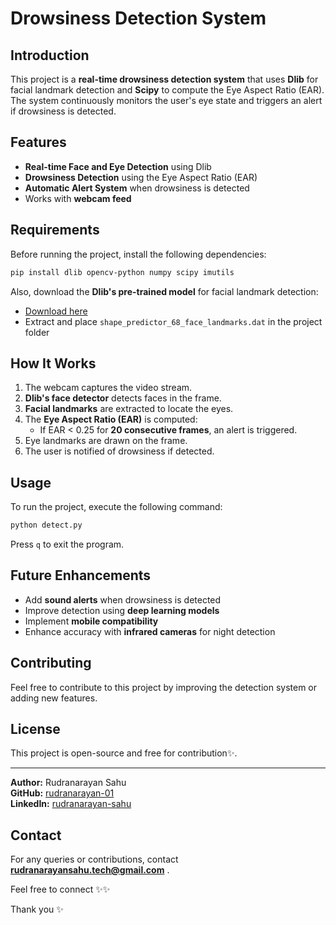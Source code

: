 # Drowsiness Detection System

## Introduction
This project is a **real-time drowsiness detection system** that uses **Dlib** for facial landmark detection and **Scipy** to compute the Eye Aspect Ratio (EAR). The system continuously monitors the user's eye state and triggers an alert if drowsiness is detected.

## Features
- **Real-time Face and Eye Detection** using Dlib
- **Drowsiness Detection** using the Eye Aspect Ratio (EAR)
- **Automatic Alert System** when drowsiness is detected
- Works with **webcam feed**

## Requirements
Before running the project, install the following dependencies:

```bash
pip install dlib opencv-python numpy scipy imutils
```

Also, download the **Dlib's pre-trained model** for facial landmark detection:
- [Download here](http://dlib.net/files/shape_predictor_68_face_landmarks.dat.bz2)
- Extract and place `shape_predictor_68_face_landmarks.dat` in the project folder

## How It Works
1. The webcam captures the video stream.
2. **Dlib's face detector** detects faces in the frame.
3. **Facial landmarks** are extracted to locate the eyes.
4. The **Eye Aspect Ratio (EAR)** is computed:
   - If EAR < 0.25 for **20 consecutive frames**, an alert is triggered.
5. Eye landmarks are drawn on the frame.
6. The user is notified of drowsiness if detected.

## Usage
To run the project, execute the following command:

```bash
python detect.py
```

Press `q` to exit the program.

## Future Enhancements
- Add **sound alerts** when drowsiness is detected
- Improve detection using **deep learning models**
- Implement **mobile compatibility**
- Enhance accuracy with **infrared cameras** for night detection

## Contributing
Feel free to contribute to this project by improving the detection system or adding new features.

## License
This project is open-source and free for contribution✨.

---

**Author:** Rudranarayan Sahu  
**GitHub:** [rudranarayan-01](https://github.com/rudranarayan-01)  
**LinkedIn:** [rudranarayan-sahu](https://www.linkedin.com/in/rudranarayan-sahu-b7b9a6244/)  

## Contact
For any queries or contributions, contact **rudranarayansahu.tech@gmail.com** .

Feel free to connect ✨✨

Thank you ✨

